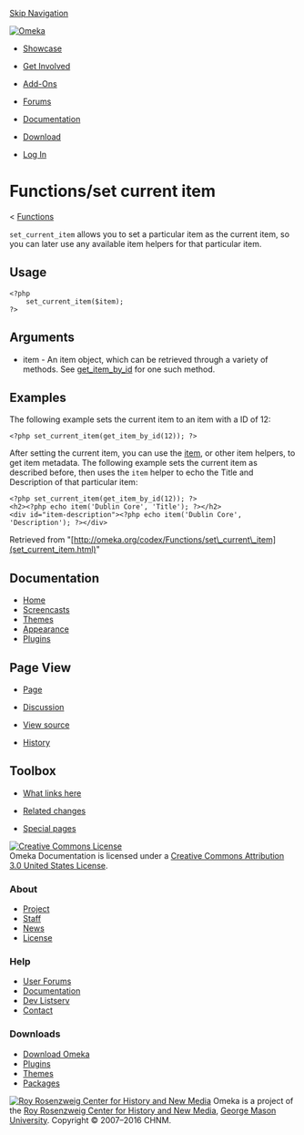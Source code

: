 <div id="wrap">

[Skip Navigation](set_current_item.html#content)
<div id="header">

<div class="padding">

<span
id="logo">[![Omeka](http://omeka.org/ui/i/logo-horizontal-288px.gif)](../../index.html)</span>
<div id="search-form">

</div>

-   <div id="nav-showcase">

    </div>

    [Showcase](../../showcase.1.html)
-   <div id="nav-involved">

    </div>

    [Get Involved](../../index.html%3Fp=124.html)
-   <div id="nav-addons">

    </div>

    [Add-Ons](../../add-ons.1.html)
-   <div id="nav-forums">

    </div>

    [Forums](../../forums/topic/mysqli-stmt.bind-result.html)
-   <div id="nav-documentation">

    </div>

    [Documentation](http://omeka.org/codex/)
-   <div id="nav-download">

    </div>

    [Download](../../download.1.html)

</div>

</div>

<div id="content">

<div class="padding">

<div id="user-meta">

-   <div id="pt-login">

    </div>

    [Log
    In](http://omeka.org/c/index.php?title=Special:UserLogin&returnto=Functions/set%20current%20item)

</div>

Functions/set current item
==========================

<div id="contentSub">

<span class="subpages">&lt;
[Functions](../Functions.html "Functions")</span>

</div>

<div id="primary">

`set_current_item` allows you to set a particular item as the current
item, so you can later use any available item helpers for that
particular item.

<span id="Usage" class="mw-headline"> Usage </span>
---------------------------------------------------

<div class="mw-geshi mw-content-ltr" dir="ltr">

<div class="php source-php">

``` {.de1}
<?php
    set_current_item($item);
?>
```

</div>

</div>

<span id="Arguments" class="mw-headline"> Arguments </span>
-----------------------------------------------------------

-   item - An item object, which can be retrieved through a variety
    of methods. See
    [get\_item\_by\_id](../Theme_API/get_item_by_id.html "Theme API/get item by id")
    for one such method.

<span id="Examples" class="mw-headline"> Examples </span>
---------------------------------------------------------

The following example sets the current item to an item with a ID of 12:

<div class="mw-geshi mw-content-ltr" dir="ltr">

<div class="php source-php">

``` {.de1}
<?php set_current_item(get_item_by_id(12)); ?>
```

</div>

</div>

After setting the current item, you can use the
[item](../Theme_API/item.html "Theme API/item"), or other item helpers,
to get item metadata. The following example sets the current item as
described before, then uses the `item` helper to echo the Title and
Description of that particular item:

<div class="mw-geshi mw-content-ltr" dir="ltr">

<div class="php source-php">

``` {.de1}
<?php set_current_item(get_item_by_id(12)); ?>
<h2><?php echo item('Dublin Core', 'Title'); ?></h2>
<div id="item-description"><?php echo item('Dublin Core', 'Description'); ?></div>
```

</div>

</div>

<div class="printfooter">

Retrieved from
"[http://omeka.org/codex/Functions/set\_current\_item](set_current_item.html)"

</div>

<div id="catlinks" class="catlinks catlinks-allhidden">

</div>

</div>

<div id="secondary">

<div class="portlet">

Documentation
-------------

-   [Home](http://omeka.org/codex/)
-   [Screencasts](http://omeka.org/codex/Screencasts)
-   [Themes](http://omeka.org/codex/Managing_Themes_2.0)
-   [Appearance](http://omeka.org/codex/Managing_Appearance_2.0)
-   [Plugins](http://omeka.org/codex/Plugins2.0)

</div>

<div class="portlet">

Page View
---------

-   <div id="nav-page">

    </div>

    [Page](set_current_item.html)
-   <div id="nav-discussion">

    </div>

    [Discussion](http://omeka.org/c/index.php?title=Talk:Functions/set_current_item&action=edit&redlink=1)
-   <div id="nav-view_source">

    </div>

    [View
    source](http://omeka.org/c/index.php?title=Functions/set_current_item&action=edit)
-   <div id="nav-history">

    </div>

    [History](http://omeka.org/c/index.php?title=Functions/set_current_item&action=history)

</div>

<div id="wiki-toolbox" class="portlet">

Toolbox
-------

-   <div id="t-whatlinkshere">

    </div>

    [What links
    here](../Special:WhatLinksHere/Functions/set_current_item.html)
-   <div id="t-recentchangeslinked">

    </div>

    [Related
    changes](../Special:RecentChangesLinked/Functions/set_current_item.html)
-   <div id="t-specialpages">

    </div>

    [Special pages](http://omeka.org/codex/Special:SpecialPages)

</div>

[![Creative Commons
License](https://i.creativecommons.org/l/by/3.0/us/88x31.png)](http://creativecommons.org/licenses/by/3.0/us/)\
Omeka Documentation is licensed under a [Creative Commons Attribution
3.0 United States
License](http://creativecommons.org/licenses/by/3.0/us/).

</div>

</div>

</div>

<div id="footer">

<div class="padding">

<div id="sitemap">

<div class="section">

### About

-   [Project](../../index.html%3Fp=2.html)
-   [Staff](../../index.html%3Fp=3.html)
-   [News](../../blog.1.html)
-   [License](http://www.gnu.org/copyleft/gpl.html)

</div>

<div class="section">

### Help

-   [User Forums](../../forums/topic/mysqli-stmt.bind-result.html)
-   [Documentation](http://omeka.org/codex/)
-   [Dev Listserv](http://groups.google.com/group/omeka-dev)
-   [Contact](http://omeka.org/contact/)

</div>

<div class="section">

### Downloads

-   [Download Omeka](../../download.1.html)
-   [Plugins](../../plugins.html)
-   [Themes](../../download/themes/index.html)
-   [Packages](../../index.html%3Fp=222.html)

</div>

</div>

<div id="chnm-meta">

<span id="chnm-logo">[![Roy Rosenzweig Center for History and New
Media](http://omeka.org/ui/i/rrchnm-logo-regular.gif)](http://chnm.gmu.edu)</span>
Omeka is a project of the [Roy Rosenzweig Center for History and New
Media](http://chnm.gmu.edu), [George Mason
University](http://www.gmu.edu). Copyright © 2007–2016 CHNM.

</div>

</div>

</div>

</div>

